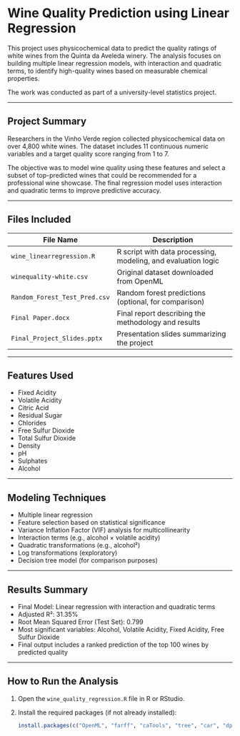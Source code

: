 # Wine Quality Prediction using Linear Regression

This project uses physicochemical data to predict the quality ratings of white wines from the Quinta da Aveleda winery. The analysis focuses on building multiple linear regression models, with interaction and quadratic terms, to identify high-quality wines based on measurable chemical properties.

The work was conducted as part of a university-level statistics project.

---

## Project Summary

Researchers in the Vinho Verde region collected physicochemical data on over 4,800 white wines. The dataset includes 11 continuous numeric variables and a target quality score ranging from 1 to 7. 

The objective was to model wine quality using these features and select a subset of top-predicted wines that could be recommended for a professional wine showcase. The final regression model uses interaction and quadratic terms to improve predictive accuracy.

---

## Files Included

| File Name                     | Description                                                   |
|------------------------------|---------------------------------------------------------------|
| `wine_linearregression.R`  | R script with data processing, modeling, and evaluation logic |
| `winequality-white.csv`      | Original dataset downloaded from OpenML                       |
| `Random_Forest_Test_Pred.csv`| Random forest predictions (optional, for comparison)          |
| `Final Paper.docx`           | Final report describing the methodology and results           |
| `Final_Project_Slides.pptx`  | Presentation slides summarizing the project                   |

---

## Features Used

- Fixed Acidity  
- Volatile Acidity  
- Citric Acid  
- Residual Sugar  
- Chlorides  
- Free Sulfur Dioxide  
- Total Sulfur Dioxide  
- Density  
- pH  
- Sulphates  
- Alcohol  

---

## Modeling Techniques

- Multiple linear regression  
- Feature selection based on statistical significance  
- Variance Inflation Factor (VIF) analysis for multicollinearity  
- Interaction terms (e.g., alcohol × volatile acidity)  
- Quadratic transformations (e.g., alcohol²)  
- Log transformations (exploratory)  
- Decision tree model (for comparison purposes)  

---

## Results Summary

- Final Model: Linear regression with interaction and quadratic terms  
- Adjusted R²: 31.35%  
- Root Mean Squared Error (Test Set): 0.799  
- Most significant variables: Alcohol, Volatile Acidity, Fixed Acidity, Free Sulfur Dioxide  
- Final output includes a ranked prediction of the top 100 wines by predicted quality  

---

## How to Run the Analysis

1. Open the `wine_quality_regression.R` file in R or RStudio.  
2. Install the required packages (if not already installed):

   ```r
   install.packages(c("OpenML", "farff", "caTools", "tree", "car", "dplyr", "tidyverse", "psych"))
